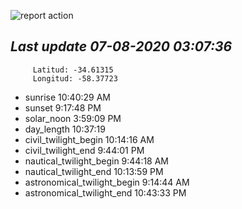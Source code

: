 ![report action](https://github.com/matiasz8/actions-for-reports/workflows/report%20action/badge.svg?branch=develop) 


## *****Last update 07-08-2020 03:07:36*****



		 Latitud: -34.61315
		 Longitud: -58.37723

 - sunrise 	 10:40:29 AM
 - sunset 	 9:17:48 PM
 - solar_noon 	 3:59:09 PM
 - day_length 	 10:37:19
 - civil_twilight_begin 	 10:14:16 AM
 - civil_twilight_end 	 9:44:01 PM
 - nautical_twilight_begin 	 9:44:18 AM
 - nautical_twilight_end 	 10:13:59 PM
 - astronomical_twilight_begin 	 9:14:44 AM
 - astronomical_twilight_end 	 10:43:33 PM
